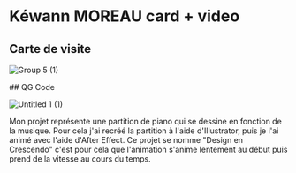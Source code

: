 # Kéwann MOREAU card + video


## Carte de visite

![Group 5 (1)](https://github.com/Moreau621/zapar/assets/144129025/8a580cd0-28b4-47cc-906f-a182edeffe33)

​## QG Code

![Untitled 1 (1)](https://github.com/Moreau621/zapar/assets/144129025/a478ad54-99b8-41f0-b2a8-6fc61cd0d844)


Mon projet représente une partition de piano qui se dessine en fonction de la musique. Pour cela j'ai recréé la partition à l'aide d'Illustrator, puis je l'ai animé avec l'aide d'After Effect. Ce projet se nomme "Design en Crescendo" c'est pour cela que l'animation s'anime lentement au début puis prend de la vitesse au cours du temps.
